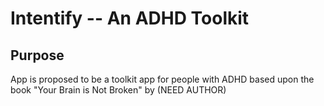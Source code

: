 # Intentify -- An ADHD Toolkit

## Purpose
App is proposed to be a toolkit app for people with ADHD based upon the book "Your Brain is Not Broken" by (NEED AUTHOR)